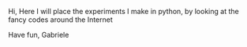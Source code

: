 Hi, Here I will place the experiments I make in python, by looking at the fancy codes around the Internet

Have fun,
Gabriele
